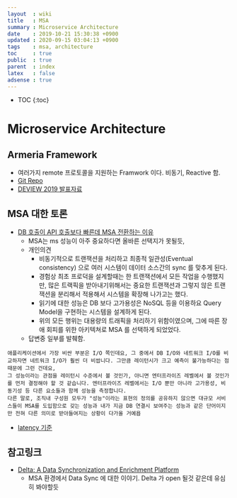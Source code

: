 ```yaml
---
layout  : wiki
title   : MSA
summary : Microservice Architecture
date    : 2019-10-21 15:30:38 +0900
updated : 2020-09-15 03:04:13 +0900
tags    : msa, architecture
toc     : true
public  : true
parent  : index
latex   : false
adsense : true
---
```

* TOC
{:toc}

# Microservice Architecture

## Armeria Framework

* 여러가지 remote 프로토콜을 지원하는 Framwork 이다. 비동기, Reactive 함.
* [Git Repo](https://github.com/line/armeria)
* [DEVIEW 2019 발표자료](https://deview.kr/data/deview/2019/presentation/[236]2019.10.%20Armeria%20-%20A%20Microservice%20Framework%20Well-suited%20Everywhere.pdf)

## MSA 대한 토론

* [DB 호출이 API 호출보다 빠른데 MSA 전환하는 이유](https://www.facebook.com/groups/TeAnE/permalink/1949109658558069/)
  * MSA는 ms 성능이 아주 중요하다면 올바른 선택지가 못될듯,
  * 개인의견
    * 비동기적으로 트랜잭션을 처리하고 최종적 일관성(Eventual consistency) 으로 여러 시스템이 데이터 소스간의 sync 를 맞추게 된다.
    * 경험상 최초 프로덕을 설계할때는 한 트랜잭션에서 모든 작업을 수행했지만, 많은 트랙픽을 받아내기위해서는 중요한 트랜잭션과 그렇지 않은 트랜잭션을 분리해서 적용해서 시스템을 확장해 나가고는 했다.
    * 읽기에 대한 성능은 DB 보다 고가용성은 NoSQL 등을 이용하요 Query Model을 구현하는 시스템을 설계하게 된다.
    * 위의 모든 행위는 대용량의 트래픽을 처리하기 위함이였으며, 그에 따른 장애 회피를 위한 아키텍쳐로 MSA 를 선택하게 되었었다.
  * 답변중 일부를 발췌함. 
```
애플리케이션에서 가장 비싼 부분은 I/O 쪽인데요, 그 중에서 DB I/O와 네트워크 I/O를 비교하자면 네트워크 I/O가 훨씬 더 비쌉니다. 그만큼 레이턴시가 크고 예측이 불가능하다는 점 때문에 그런 건데요,
그 성능이라는 관점을 레이턴시 수준에서 볼 것인가, 아니면 엔터프라이즈 레벨에서 볼 것인가를 먼저 결정해야 할 것 같습니다. 엔터프라이즈 레벨에서는 I/O 뿐만 아니라 고가용성, 비동기성 등 다른 요소들과 함께 성능을 측정합니다.
다른 말로, 조직내 구성원 모두가 "성능"이라는 표현의 정의를 공유하지 않으면 대규모 서비스들이 MSA를 도입함으로 갖는 성능과 내가 지금 DB 연결시 보여주는 성능과 같은 단어이지만 전혀 다른 의미로 받아들여지는 상황이 다가올 거예욥
``` 
  * [latency 기준](https://gist.github.com/jboner/2841832?fbclid=IwAR0i0XuhSNfLPgN2DhSPvqJspZldJKCsaaF0AVHl4SvK3WITCzI4ANZqk60)



## 참고링크

* [Delta: A Data Synchronization and Enrichment Platform](https://medium.com/netflix-techblog/delta-a-data-synchronization-and-enrichment-platform-e82c36a79aee)
  * MSA 환경에서 Data Sync 에 대한 이야기. Delta 가 open 될것 같은데 유심히 봐야할듯
